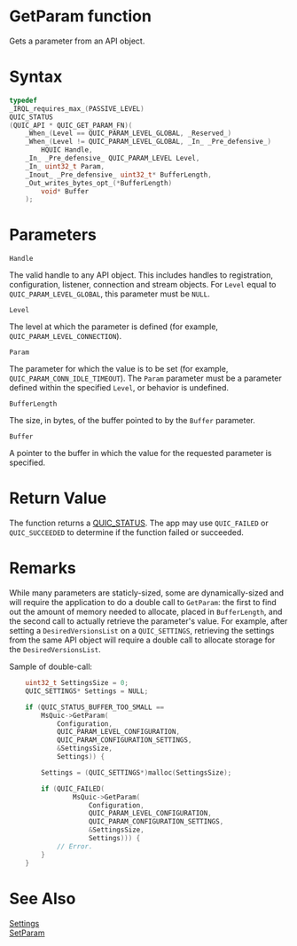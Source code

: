 GetParam function
======

Gets a parameter from an API object.

# Syntax

```C
typedef
_IRQL_requires_max_(PASSIVE_LEVEL)
QUIC_STATUS
(QUIC_API * QUIC_GET_PARAM_FN)(
    _When_(Level == QUIC_PARAM_LEVEL_GLOBAL, _Reserved_)
    _When_(Level != QUIC_PARAM_LEVEL_GLOBAL, _In_ _Pre_defensive_)
        HQUIC Handle,
    _In_ _Pre_defensive_ QUIC_PARAM_LEVEL Level,
    _In_ uint32_t Param,
    _Inout_ _Pre_defensive_ uint32_t* BufferLength,
    _Out_writes_bytes_opt_(*BufferLength)
        void* Buffer
    );
```

# Parameters

`Handle`

The valid handle to any API object. This includes handles to registration, configuration, listener, connection and stream objects. For `Level` equal to `QUIC_PARAM_LEVEL_GLOBAL`, this parameter must be `NULL`.

`Level`

The level at which the parameter is defined (for example, `QUIC_PARAM_LEVEL_CONNECTION`).

`Param`

The parameter for which the value is to be set (for example, `QUIC_PARAM_CONN_IDLE_TIMEOUT`). The `Param` parameter must be a parameter defined within the specified `Level`, or behavior is undefined.

`BufferLength`

The size, in bytes, of the buffer pointed to by the `Buffer` parameter.

`Buffer`

A pointer to the buffer in which the value for the requested parameter is specified.

# Return Value

The function returns a [QUIC_STATUS](QUIC_STATUS.md). The app may use `QUIC_FAILED` or `QUIC_SUCCEEDED` to determine if the function failed or succeeded.

# Remarks

While many parameters are staticly-sized, some are dynamically-sized and will require the application to do a double call to `GetParam`: the first to find out the amount of memory needed to allocate, placed in `BufferLength`, and the second call to actually retrieve the parameter's value.  For example, after setting a `DesiredVersionsList` on a `QUIC_SETTINGS`, retrieving the settings from the same API object will require a double call to allocate storage for the `DesiredVersionsList`.

Sample of double-call:
```C
    uint32_t SettingsSize = 0;
    QUIC_SETTINGS* Settings = NULL;

    if (QUIC_STATUS_BUFFER_TOO_SMALL ==
        MsQuic->GetParam(
            Configuration,
            QUIC_PARAM_LEVEL_CONFIGURATION,
            QUIC_PARAM_CONFIGURATION_SETTINGS,
            &SettingsSize,
            Settings)) {

        Settings = (QUIC_SETTINGS*)malloc(SettingsSize);

        if (QUIC_FAILED(
                MsQuic->GetParam(
                    Configuration,
                    QUIC_PARAM_LEVEL_CONFIGURATION,
                    QUIC_PARAM_CONFIGURATION_SETTINGS,
                    &SettingsSize,
                    Settings))) {
            // Error.
        }
    }
```

# See Also

[Settings](../Settings.md#api-object-parameters)<br>
[SetParam](SetParam.md)<br>
